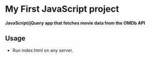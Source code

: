 # My First JavaScript project

#### JavaScript/jQuery app that fetches movie data from the OMDb API

## Usage 

* Run index.html on any server.

